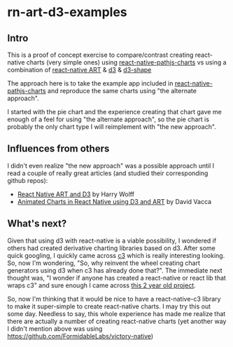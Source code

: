 rn-art-d3-examples
=======================

## Intro

This is a proof of concept exercise to compare/contrast creating react-native charts (very simple ones) using [react-native-pathjs-charts](https://github.com/capitalone/react-native-pathjs-charts) vs using a combination of [react-native ART](https://github.com/facebook/react-native/tree/master/Libraries/ART) & [d3](https://github.com/d3/d3) & [d3-shape](https://github.com/d3/d3-shape)

The approach here is to take the example app included in [react-native-pathjs-charts](https://github.com/capitalone/react-native-pathjs-charts) and reproduce the same charts using "the alternate approach".

I started with the pie chart and the experience creating that chart gave me enough of a feel for using "the alternate approach", so the pie chart is probably the only chart type I will reimplement with "the new approach".

## Influences from others

I didn't even realize "the new approach" was a possible approach until I read a couple of really great articles (and studied their corresponding github repos):
- [React Native ART and D3](http://hswolff.com/blog/react-native-art-and-d3/) by Harry Wolff
- [Animated Charts in React Native using D3 and ART](https://medium.com/the-react-native-log/animated-charts-in-react-native-using-d3-and-art-21cd9ccf6c58#.i2kix3z07) by David Vacca

## What's next?

Given that using d3 with react-native is a viable possibility, I wondered if others had created derivative charting libraries based on d3. After some quick googling, I quickly came across [c3](http://c3js.org/) which is really interesting looking. So, now I'm wondering, "So, why reinvent the wheel creating chart generators using d3 when c3 has already done that?". The immediate next thought was, "I wonder if anyone has created a react-native or react lib that wraps c3" and sure enough I came across [this 2 year old project](https://github.com/terry81811/c3-react).

So, now I'm thinking that it would be nice to have a react-native-c3 library to make it super-simple to create react-native charts. I may try this out some day. Needless to say, this whole experience has made me realize that there are actually a number of creating react-native charts (yet another way I didn't mention above was using https://github.com/FormidableLabs/victory-native)
